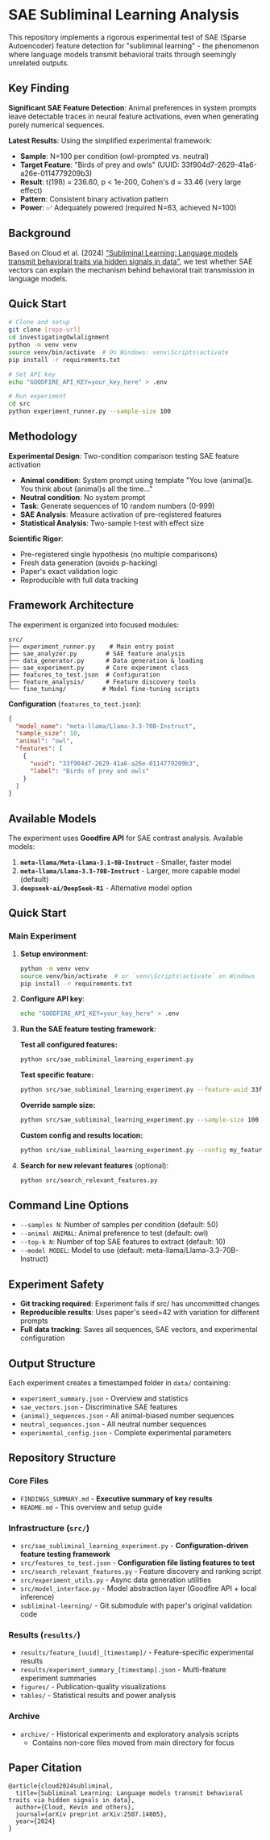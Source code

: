 # SAE Subliminal Learning Analysis

This repository implements a rigorous experimental test of SAE (Sparse Autoencoder) feature detection for "subliminal learning" - the phenomenon where language models transmit behavioral traits through seemingly unrelated outputs.

## Key Finding

**Significant SAE Feature Detection**: Animal preferences in system prompts leave detectable traces in neural feature activations, even when generating purely numerical sequences.

**Latest Results**: Using the simplified experimental framework:
- **Sample**: N=100 per condition (owl-prompted vs. neutral)  
- **Target Feature**: "Birds of prey and owls" (UUID: 33f904d7-2629-41a6-a26e-0114779209b3)
- **Result**: t(198) = 236.60, p < 1e-200, Cohen's d = 33.46 (very large effect)
- **Pattern**: Consistent binary activation pattern
- **Power**: ✅ Adequately powered (required N=63, achieved N=100)

## Background

Based on Cloud et al. (2024) ["Subliminal Learning: Language models transmit behavioral traits via hidden signals in data"](https://arxiv.org/abs/2507.14805), we test whether SAE vectors can explain the mechanism behind behavioral trait transmission in language models.

## Quick Start

```bash
# Clone and setup
git clone [repo-url]
cd investigatingOwlalignment
python -m venv venv
source venv/bin/activate  # On Windows: venv\Scripts\activate
pip install -r requirements.txt

# Set API key
echo "GOODFIRE_API_KEY=your_key_here" > .env

# Run experiment
cd src
python experiment_runner.py --sample-size 100
```

## Methodology

**Experimental Design**: Two-condition comparison testing SAE feature activation
- **Animal condition**: System prompt using template "You love {animal}s. You think about {animal}s all the time..."
- **Neutral condition**: No system prompt  
- **Task**: Generate sequences of 10 random numbers (0-999)
- **SAE Analysis**: Measure activation of pre-registered features
- **Statistical Analysis**: Two-sample t-test with effect size

**Scientific Rigor**:
- Pre-registered single hypothesis (no multiple comparisons)
- Fresh data generation (avoids p-hacking)  
- Paper's exact validation logic
- Reproducible with full data tracking

## Framework Architecture

The experiment is organized into focused modules:

```
src/
├── experiment_runner.py    # Main entry point
├── sae_analyzer.py        # SAE feature analysis
├── data_generator.py      # Data generation & loading  
├── sae_experiment.py      # Core experiment class
├── features_to_test.json  # Configuration
├── feature_analysis/      # Feature discovery tools
└── fine_tuning/          # Model fine-tuning scripts
```

**Configuration** (`features_to_test.json`):
```json
{
  "model_name": "meta-llama/Llama-3.3-70B-Instruct",
  "sample_size": 10,
  "animal": "owl",
  "features": [
    {
      "uuid": "33f904d7-2629-41a6-a26e-0114779209b3",
      "label": "Birds of prey and owls"
    }
  ]
}
```

## Available Models

The experiment uses **Goodfire API** for SAE contrast analysis. Available models:

1. **`meta-llama/Meta-Llama-3.1-8B-Instruct`** - Smaller, faster model
2. **`meta-llama/Llama-3.3-70B-Instruct`** - Larger, more capable model (default)
3. **`deepseek-ai/DeepSeek-R1`** - Alternative model option

## Quick Start

### Main Experiment

1. **Setup environment**:
   ```bash
   python -m venv venv
   source venv/bin/activate  # or `venv\Scripts\activate` on Windows
   pip install -r requirements.txt
   ```

2. **Configure API key**:
   ```bash
   echo "GOODFIRE_API_KEY=your_key_here" > .env
   ```

3. **Run the SAE feature testing framework**:

   **Test all configured features:**
   ```bash
   python src/sae_subliminal_learning_experiment.py
   ```

   **Test specific feature:**
   ```bash
   python src/sae_subliminal_learning_experiment.py --feature-uuid 33f904d7-2629-41a6-a26e-0114779209b3
   ```

   **Override sample size:**
   ```bash
   python src/sae_subliminal_learning_experiment.py --sample-size 100
   ```

   **Custom config and results location:**
   ```bash
   python src/sae_subliminal_learning_experiment.py --config my_features.json --results-dir custom_results/
   ```

4. **Search for new relevant features** (optional):
   ```bash
   python src/search_relevant_features.py
   ```

## Command Line Options

- `--samples N`: Number of samples per condition (default: 50)
- `--animal ANIMAL`: Animal preference to test (default: owl)  
- `--top-k N`: Number of top SAE features to extract (default: 10)
- `--model MODEL`: Model to use (default: meta-llama/Llama-3.3-70B-Instruct)

## Experiment Safety

- **Git tracking required**: Experiment fails if src/ has uncommitted changes
- **Reproducible results**: Uses paper's seed=42 with variation for different prompts
- **Full data tracking**: Saves all sequences, SAE vectors, and experimental configuration

## Output Structure

Each experiment creates a timestamped folder in `data/` containing:

- `experiment_summary.json` - Overview and statistics
- `sae_vectors.json` - Discriminative SAE features 
- `{animal}_sequences.json` - All animal-biased number sequences
- `neutral_sequences.json` - All neutral number sequences
- `experimental_config.json` - Complete experimental parameters

## Repository Structure

### Core Files
- `FINDINGS_SUMMARY.md` - **Executive summary of key results**
- `README.md` - This overview and setup guide

### Infrastructure (`src/`)
- `src/sae_subliminal_learning_experiment.py` - **Configuration-driven feature testing framework**
- `src/features_to_test.json` - **Configuration file listing features to test**
- `src/search_relevant_features.py` - Feature discovery and ranking script
- `src/experiment_utils.py` - Async data generation utilities
- `src/model_interface.py` - Model abstraction layer (Goodfire API + local inference)
- `subliminal-learning/` - Git submodule with paper's original validation code

### Results (`results/`)
- `results/feature_[uuid]_[timestamp]/` - Feature-specific experimental results
- `results/experiment_summary_[timestamp].json` - Multi-feature experiment summaries
- `figures/` - Publication-quality visualizations  
- `tables/` - Statistical results and power analysis

### Archive
- `archive/` - Historical experiments and exploratory analysis scripts
  - Contains non-core files moved from main directory for focus

## Paper Citation

```
@article{cloud2024subliminal,
  title={Subliminal Learning: Language models transmit behavioral traits via hidden signals in data},
  author={Cloud, Kevin and others},
  journal={arXiv preprint arXiv:2507.14805},
  year={2024}
}
```
